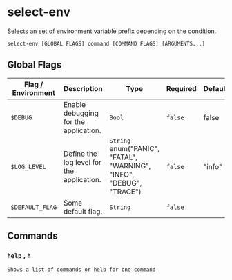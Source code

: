 # select-env

Selects an set of environment variable prefix depending on the condition.

`select-env [GLOBAL FLAGS] command [COMMAND FLAGS] [ARGUMENTS...]`

## Global Flags

| Flag / Environment |  Description   |  Type    | Required | Default |
|---------------- | --------------- | --------------- |  --------------- |  --------------- |
|`$DEBUG` | Enable debugging for the application. | `Bool` | `false` | false |
|`$LOG_LEVEL` | Define the log level for the application.  | `String`<br/>enum(&#34;PANIC&#34;, &#34;FATAL&#34;, &#34;WARNING&#34;, &#34;INFO&#34;, &#34;DEBUG&#34;, &#34;TRACE&#34;) | `false` | &#34;info&#34; |
|`$DEFAULT_FLAG` | Some default flag. | `String` | `false` |  |

## Commands

### `help` , `h`

`Shows a list of commands or help for one command`
